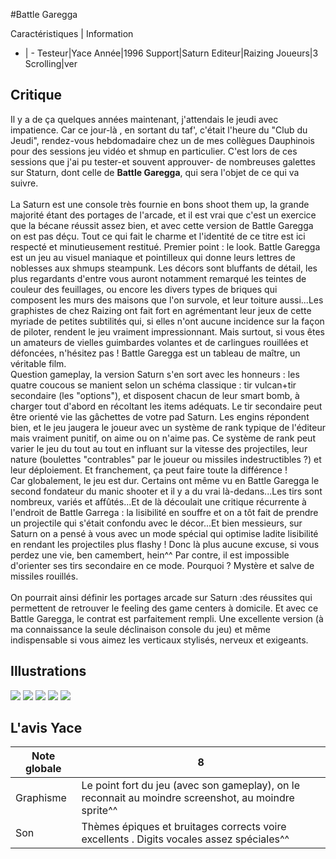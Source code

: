 #Battle Garegga

Caractéristiques | Information
- | -
Testeur|Yace
Année|1996
Support|Saturn
Editeur|Raizing
Joueurs|3
Scrolling|ver

## Critique
Il y a de ça quelques années maintenant, j'attendais le jeudi avec impatience. Car ce jour-là , en sortant du taf', c'était l'heure du "Club du Jeudi", rendez-vous hebdomadaire chez un de mes collègues Dauphinois pour des sessions jeu vidéo et shmup en particulier. C'est lors de ces sessions que j'ai pu tester-et souvent approuver- de nombreuses galettes sur Staturn, dont celle de <b>Battle Garegga</b>, qui sera l'objet de ce qui va suivre.<br/><br/>La Saturn est une console très fournie en bons shoot them up, la grande majorité étant des portages de l'arcade, et il est vrai que c'est un exercice que la bécane réussit assez bien, et avec cette version de Battle Garegga on est pas déçu. Tout ce qui fait le charme et l'identité de ce titre est ici respecté et minutieusement restitué. Premier point : le look. Battle Garegga est un jeu au visuel maniaque et pointilleux qui donne leurs lettres de noblesses aux shmups steampunk. Les décors sont bluffants de détail, les plus regardants d'entre vous auront notamment remarqué les teintes de couleur des feuillages, ou encore les divers types de briques qui composent les murs des maisons que l'on survole, et leur toiture aussi...Les graphistes de chez Raizing ont fait fort en agrémentant leur jeux de cette myriade de petites subtilités qui, si elles n'ont aucune incidence sur la façon de piloter, rendent le jeu vraiment impressionnant. Mais surtout, si vous êtes un amateurs de vielles guimbardes volantes et de carlingues rouillées et défoncées, n'hésitez pas ! Battle Garegga est un tableau de maître, un véritable film.<br/>Question gameplay, la version Saturn s'en sort avec les honneurs : les quatre coucous se manient selon un schéma classique : tir vulcan+tir secondaire (les "options"), et disposent chacun de leur smart bomb, à charger tout d'abord en récoltant les items adéquats. Le tir secondaire peut être orienté vie las gâchettes de votre pad Saturn. Les engins répondent bien, et le jeu jaugera le joueur avec un système de rank typique de l'éditeur mais vraiment punitif, on aime ou on n'aime pas. Ce système de rank peut varier le jeu du tout au tout en influant sur la vitesse des projectiles, leur nature (boulettes "contrables" par le joueur ou missiles indestructibles ?) et leur déploiement. Et franchement, ça peut faire toute la différence !<br/>Car globalement, le jeu est dur. Certains ont même vu en Battle Garegga le second fondateur du manic shooter et il y a du vrai là-dedans...Les tirs sont nombreux, variés et affûtés...Et de là découlait une critique récurrente à l'endroit de Battle Garrega : la lisibilité en souffre et on a tôt fait de prendre un projectile qui s'était confondu avec le décor...Et bien messieurs, sur Saturn on a pensé à vous avec un mode spécial qui optimise ladite lisibilité en rendant les projectiles plus flashy ! Donc là plus aucune excuse, si vous perdez une vie, ben camembert, hein^^ Par contre, il est impossible d'orienter ses tirs secondaire en ce mode. Pourquoi ? Mystère et salve de missiles rouillés.<br/><br/>On pourrait ainsi définir les portages arcade sur Saturn :des réussites qui permettent de retrouver le feeling des game centers à domicile. Et avec ce Battle Garegga, le contrat est parfaitement rempli. Une excellente version (à ma connaissance la seule déclinaison console du jeu) et même indispensable si vous aimez les verticaux stylisés, nerveux et exigeants.

## Illustrations
![](http://www.shmup.com/images/thumbs/img_fiche_1_1367.png)
![](http://www.shmup.com/images/thumbs/img_fiche_2_1367.png)
![](http://www.shmup.com/images/thumbs/img_fiche_3_1367.jpg)
![](http://www.shmup.com/images/thumbs/img_fiche_4_1367.png)
![](http://www.shmup.com/images/thumbs/)

## L'avis Yace
Note globale|8
-|-
Graphisme|Le point fort du jeu (avec son gameplay), on le reconnait au moindre screenshot, au moindre sprite^^ 
Son|Thèmes épiques et bruitages corrects voire excellents . Digits vocales assez spéciales^^
